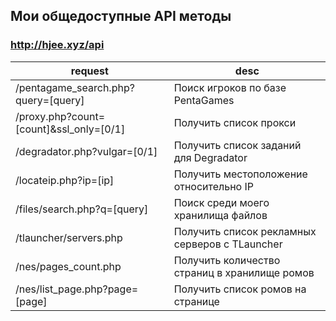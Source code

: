 ## Мои общедоступные API методы

### http://hjee.xyz/api
| request | desc |
|-----|-----|
| /pentagame_search.php?query=[query]    | Поиск игроков по базе PentaGames |
| /proxy.php?count=[count]&ssl_only=[0/1] | Получить список прокси |
| /degradator.php?vulgar=[0/1] | Получить список заданий для Degradator |
| /locateip.php?ip=[ip] | Получить местоположение относительно IP |
| /files/search.php?q=[query] | Поиск среди моего хранилища файлов |
| /tlauncher/servers.php | Получить список рекламных серверов с TLauncher |
| /nes/pages_count.php | Получить количество страниц в хранилище ромов |
| /nes/list_page.php?page=[page] | Получить список ромов на странице |
